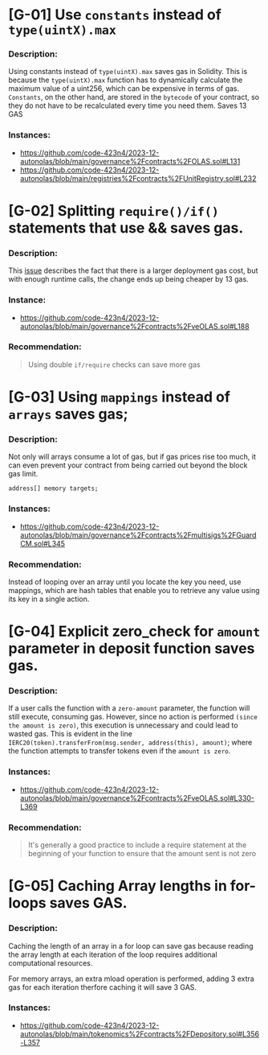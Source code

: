# [G-01] Use `constants` instead of `type(uintX).max`

### Description:
Using constants instead of `type(uintX).max` saves gas in Solidity. This is because the `type(uintX).max` function has to dynamically calculate the maximum value of a uint256, which can be expensive in terms of gas. 
`Constants`, on the other hand, are stored in the `bytecode` of your contract, so they do not have to be recalculated every time you need them. 
Saves 13 GAS

### Instances:
- https://github.com/code-423n4/2023-12-autonolas/blob/main/governance%2Fcontracts%2FOLAS.sol#L131
- https://github.com/code-423n4/2023-12-autonolas/blob/main/registries%2Fcontracts%2FUnitRegistry.sol#L232

# [G-02] Splitting `require()/if()` statements that use && saves gas. 

### Description:
This [issue](https://github.com/code-423n4/2022-01-xdefi-findings/issues/128)  describes the fact that there is a larger deployment gas cost, but with enough runtime calls, the change ends up being cheaper by 13 gas.

### Instance:
- https://github.com/code-423n4/2023-12-autonolas/blob/main/governance%2Fcontracts%2FveOLAS.sol#L188

### Recommendation:
> Using double `if/require` checks can save more gas

# [G-03] Using `mappings` instead of `arrays` saves gas; 

### Description:
Not only will arrays consume a lot of gas, but if gas prices rise too much, it can even prevent your contract from being carried out beyond the block gas limit.

```Solidity
address[] memory targets;
```

### Instances:
- https://github.com/code-423n4/2023-12-autonolas/blob/main/governance%2Fcontracts%2Fmultisigs%2FGuardCM.sol#L345

### Recommendation:
‍Instead of looping over an array until you locate the key you need, use mappings, which are hash tables that enable you to retrieve any value using its key in a single action.

# [G-04] Explicit zero_check for `amount` parameter in deposit function saves gas.

### Description:
If a user calls the function with a `zero-amount` parameter, the function will still execute, consuming gas. However, since no action is performed `(since the amount is zero)`, this execution is unnecessary and could lead to wasted gas. This is evident in the line `IERC20(token).transferFrom(msg.sender, address(this), amount)`; where the function attempts to transfer tokens even if the `amount is zero`.

### Instances:
- https://github.com/code-423n4/2023-12-autonolas/blob/main/governance%2Fcontracts%2FveOLAS.sol#L330-L369

### Recommendation:
> It's generally a good practice to include a require statement at the beginning of your function to ensure that the amount sent is not zero

# [G-05] Caching Array lengths in for-loops saves GAS.

### Description:
Caching the length of an array in a for loop can save gas because reading the array length at each iteration of the loop requires additional computational resources.

For memory arrays, an extra mload operation is performed, adding 3 extra gas for each iteration therfore caching it will save 3 GAS.

### Instances:
- https://github.com/code-423n4/2023-12-autonolas/blob/main/tokenomics%2Fcontracts%2FDepository.sol#L356-L357